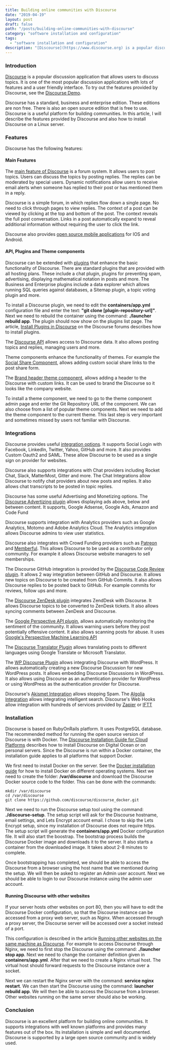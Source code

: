 ```yaml
---
title: Building online communities with Discourse
date: "2019-04-19"
layout: post
draft: false
path: "/posts/building-online-communities-with-discourse"
category: "software installation and configuration"
tags:
  - "software installation and configuration"
description: "[Discourse](https://www.discourse.org) is a popular discussion application that allows users to discuss topics. It is one of the most popular discussion applications with lots of features and a user friendly interface. To try out the features provided by Discourse, see the [Discourse Demo](https://try.discourse.org/)."
---
```


### Introduction
[Discourse](https://www.discourse.org) is a popular discussion application that allows users to discuss topics. It is one of the most popular discussion applications with lots of features and a user friendly interface. To try out the features provided by Discourse, see the [Discourse Demo](https://try.discourse.org/).

Discourse has a standard, business and enterprise edition. These editions are non free. There is also an open source edition that is free to use. Discourse is a useful platform for building communities. In this article, I will describe the features provided by Discourse and also how to install Discourse on a Linux server.

### Features
Discourse has the following features:

#### Main Features
The [main feature of Discourse](https://www.discourse.org/features) is a forum system. It allows users to post topics. Users can discuss the topics by posting replies. The replies can be moderated by special users. Dynamic notifications allow users to receive email alerts when someone has replied to their post or has mentioned them in a reply.

Discourse is a simple forum, in which replies flow down a single page. No need to click through pages to view replies. The context of a post can be viewed by clicking at the top and bottom of the post. The context reveals the full post conversation. Links in a post automatically expand to reveal additional information without requiring the user to click the link.

Discourse also provides [open source mobile applications](https://github.com/discourse/DiscourseMobile) for IOS and Android.

#### API, Plugins and Theme components
Discourse can be extended with [plugins](https://www.discourse.org/plugins) that enhance the basic functionality of Discourse. There are standard plugins that are provided with all hosting plans. These include a chat plugin, plugins for preventing spam, advertising, displaying mathematical notation in posts and more. The Business and Enterprise plugins include a data explorer which allows running SQL queries against databases, a Sitemap plugin, a topic voting plugin and more.

To install a Discourse plugin, we need to edit the **containers/app.yml** configuration file and enter the text: **"git clone [plugin-repository-url]"**. Next we need to rebuild the container using the command: **./launcher rebuild app**. The plugin should now show on the plugins list page. The article, [Install Plugins in Discourse](https://meta.discourse.org/t/install-plugins-in-discourse/19157) on the Discourse forums describes how to install plugins.

The [Discourse API](http://docs.discourse.org/) allows access to Discourse data. It also allows posting topics and replies, managing users and more.

Theme components enhance the functionality of themes. For example the [Social Share Component](https://meta.discourse.org/t/social-share-component/89980), allows adding custom social share links to the post share form.

The [Brand header theme component](https://meta.discourse.org/t/brand-header-theme-component/77977), allows adding a header to the Discourse with custom links. It can be used to brand the Discourse so it looks like the company website.

To install a theme component, we need to go to the theme component admin page and enter the Git Repository URL of the component. We can also choose from a list of popular theme components. Next we need to add the theme component to the current theme. This last step is very important and sometimes missed by users not familiar with Discourse.

### Integrations
Discourse provides useful [integration options](https://www.discourse.org/integrations). It supports Social Login with Facebook, LinkedIn, Twitter, Yahoo, GitHub and more. It also provides Custom Oauth2 and SAML. These allow Discourse to be used as a single sign on provider for websites.

Discourse also supports integrations with Chat providers including Rocket Chat, Slack, MatterMost, Gitter and more. The Chat Integrations allow Discourse to notify chat providers about new posts and replies. It also allows chat transcripts to be posted in topic replies.

Discourse has some useful Advertising and Monetizing options. The [Discourse Advertizing plugin](https://github.com/discourse/discourse-adplugin) allows displaying ads above, below and between content. It supports, Google Adsense, Google Ads, Amazon and Code Fund

Discourse supports integration with Analytics providers such as Google Analytics, Motomo and Adobe Analytics Cloud. The Analytics integration allows Discourse admins to view user statistics.

Discourse also integrates with Crowd Funding providers such as [Patreon](https://github.com/discourse/discourse-patreon) and [Memberful](https://memberful.com/help/third-party-integrations/discourse/). This allows Discourse to be used as a contributor only community. For example it allows Discourse website managers to sell memberships.

The Discourse GitHub integration is provided by the [Discourse Code Review plugin](https://meta.discourse.org/t/discourse-code-review/103142). It allows 2 way integration between GitHub and Discourse. It allows new topics on Discourse to be created from GitHub Commits. It also allows Discourse replies to be posted back to GitHub. For example commits for reviews, follow ups and more.

The [Discourse ZenDesk plugin](https://meta.discourse.org/t/discourse-zendesk-plugin/68005) integrates ZendDesk with Discourse. It allows Discourse topics to be converted to ZenDesk tickets. It also allows syncing comments between ZenDesk and Discourse.

The [Google Perspective API plugin](https://meta.discourse.org/t/google-perspective-api-plugin/98733), allows automatically monitoring the sentiment of the community. It allows warning users before they post potentially offensive content. It also allows scanning posts for abuse. It uses [Google's Perspective Machine Learning API](https://www.perspectiveapi.com/#/)

The [Discourse Translator Plugin](https://meta.discourse.org/t/discourse-translator/32630) allows translating posts to different languages using Google Translate or Microsoft Translator.

The [WP Discourse Plugin](https://wordpress.org/plugins/wp-discourse/) allows integrating Discourse with WordPress. It allows automatically creating a new Discourse Discussion for new WordPress posts. It allows embedding Discourse Discussions in WordPress. It also allows using Discourse as an authentication provider for WordPress or using WordPress as the authentication provider for Discourse.

Discourse's [Akismet Integration](https://github.com/discourse/discourse-akismet) allows stopping Spam. The [Algolia Integration](https://meta.discourse.org/t/add-algolia-search-to-your-discourse/73517) allows integrating intelligent search. Discourse's Web Hooks allow integration with hundreds of services provided by [Zapier](https://meta.discourse.org/t/discourse-webhooks-and-zapier/56753) or [IFTT](https://meta.discourse.org/t/generate-new-topics-posts-and-pm-via-ifttt/61336)

### Installation
Discourse is based on RubyOnRails platform. It uses PostgreSQL database. The recommended method for running the open source version of Discourse is with Docker. The [Discourse Installation Guide for Cloud Platforms](https://github.com/discourse/discourse/blob/master/docs/INSTALL-cloud.md) describes how to install Discourse on Digital Ocean or on personal servers. Since the Discourse is run within a Docker container, the installation guide applies to all platforms that support Docker.

We first need to install Docker on the server. See the [Docker installation guide](https://docs.docker.com/installation/) for how to install Docker on different operating systems. Next we need to create the folder: **/var/discourse** and download the Discourse Docker source code to the folder. This can be done with the commands:

```
mkdir /var/discourse
cd /var/discourse
git clone https://github.com/discourse/discourse_docker.git
```

Next we need to run the Discourse setup tool using the command: **./discourse-setup**. The setup script will ask for the Discourse hostname, email settings, and Lets Encrypt account email. I chose to skip the Lets Encrypt setup, since my installation of Discourse does not require https. The setup script will generate the **containers/app.yml** Docker configuration file. It will also start the boostrap. The bootstrap process builds the Discourse Docker image and downloads it to the server. It also starts a container from the downloaded image. It takes about 2-8 minutes to complete.

Once bootstrapping has completed, we should be able to access the Discourse from a browser using the host name that we mentioned during the setup. We will then be asked to register an Admin user account. Next we should be able to login to our Discourse instance using the admin user account.

#### Running Discourse with other websites
If your server hosts other websites on port 80, then you will have to edit the Discourse Docker configuration, so that the Discourse instance can be accessed from a proxy web server, such as Nginx. When accessed through a proxy server, the Discourse server will be accessed over a socket instead of a port.

This configuration is described in the article [Running other websites on the same machine as Discourse](https://meta.discourse.org/t/running-other-websites-on-the-same-machine-as-discourse/17247). For example to access Discourse through Nginx, we need to first stop the Discourse using the command: **./launcher stop app**. Next we need to change the container definition given in **containers/app.yml**. After that we need to create a Nginx virtual host. The virtual host should forward requests to the Discourse instance over a socket.

Next we can restart the Nginx server with the command: **service nginx restart**. We can then start the Discourse using the command: **launcher rebuild app**. We will then be able to access the Discourse from a browser. Other websites running on the same server should also be working.

### Conclusion
Discourse is an excellent platform for building online communities. It supports integrations with well known platforms and provides many features out of the box. Its installation is simple and well documented. Discourse is supported by a large open source community and is widely used.
